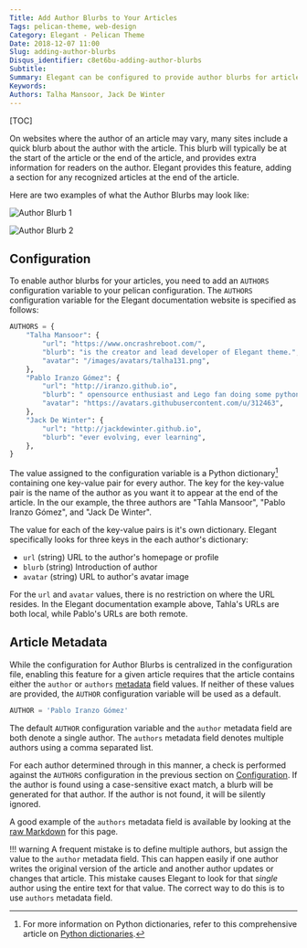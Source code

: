 ```yaml
---
Title: Add Author Blurbs to Your Articles
Tags: pelican-theme, web-design
Category: Elegant - Pelican Theme
Date: 2018-12-07 11:00
Slug: adding-author-blurbs
Disqus_identifier: c8et6bu-adding-author-blurbs
Subtitle:
Summary: Elegant can be configured to provide author blurbs for articles, relaying extra information on the authors of the articles.
Keywords:
Authors: Talha Mansoor, Jack De Winter
---
```


[TOC]

On websites where the author of an article may vary, many sites include a quick blurb about
the author with the article.  This blurb will typically be at the start of the article or the
end of the article, and provides extra information for readers on the author.  Elegant provides
this feature, adding a section for any recognized articles at the end of the article.

Here are two examples of what the Author Blurbs may look like:

![Author Blurb 1]({static}/images/author-blurb.png)

![Author Blurb 2]({static}/images/author-blurb2.png)

## Configuration

To enable author blurbs for your articles, you need to add an `AUTHORS` configuration variable
to your pelican configuration.  The `AUTHORS` configuration variable for the Elegant
documentation website is specified as follows:

```python
AUTHORS = {
    "Talha Mansoor": {
        "url": "https://www.oncrashreboot.com/",
        "blurb": "is the creator and lead developer of Elegant theme.",
        "avatar": "/images/avatars/talha131.png",
    },
    "Pablo Iranzo Gómez": {
        "url": "http://iranzo.github.io",
        "blurb": " opensource enthusiast and Lego fan doing some python simple programs like @redken_bot in telegram, etc",
        "avatar": "https://avatars.githubusercontent.com/u/312463",
    },
    "Jack De Winter": {
        "url": "http://jackdewinter.github.io",
        "blurb": "ever evolving, ever learning",
    },
}
```

The value assigned to the configuration variable is a Python dictionary[^PythonDictionary]
containing one key-value pair for every author.  The key for the key-value pair is the name of
the author as you want it to appear at the end of the article.  In the our example, the three
authors are "Tahla Mansoor", "Pablo Iranzo Gómez", and "Jack De Winter".

[^PythonDictionary]: For more information on Python dictionaries, refer to this comprehensive article on [Python dictionaries](https://realpython.com/python-dicts/).

The value for each of the key-value pairs is it's own dictionary.  Elegant specifically looks
for three keys in the each author's dictionary:

- `url` (string) URL to the author's homepage or profile
- `blurb` (string) Introduction of author
- `avatar` (string) URL to author's avatar image

For the `url` and `avatar` values, there is no restriction on where the URL resides.  In the
Elegant documentation example above, Tahla's URLs are both local, while Pablo's URLs are both
remote.

## Article Metadata

While the configuration for Author Blurbs is centralized in the configuration file, enabling
this feature for a given article requires that the article contains either the `author` or
`authors` [metadata]({static}/Extra&#32;Customization/meta-data.md) field values.  If neither
of these values are provided, the `AUTHOR` configuration variable will be used as a default.

```Python
AUTHOR = 'Pablo Iranzo Gómez'
```

The default `AUTHOR` configuration variable and the `author` metadata field are both denote a
single author.  The `authors` metadata field denotes multiple authors using a comma separated
list.

For each author determined through in this manner, a check is performed against the `AUTHORS`
configuration in the previous section on [Configuration](#Configuration).  If the author is
found using a case-sensitive exact match, a blurb will be generated for that author. If the
author is not found, it will be silently ignored.

A good example of the `authors` metadata field is available by looking at the
[raw Markdown](https://raw.githubusercontent.com/Pelican-Elegant/elegant/master/documentation/content/Elegant%20-%20Pelican%20Theme/author-blurbs.md) for this page.

!!! warning
    A frequent mistake is to define multiple authors, but assign the value to the `author` metadata field.  This can happen easily if one author writes the original version of the article and another author updates or changes that article.  This mistake causes Elegant to look for that *single* author using the entire text for that value.  The correct way to do this is to use `authors` metadata field.
